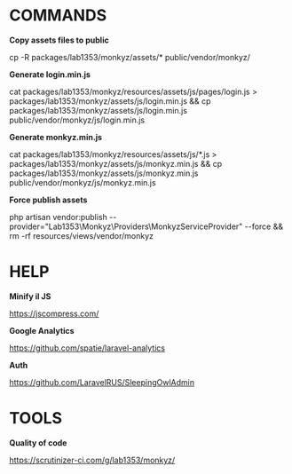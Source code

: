 # COMMANDS

**Copy assets files to public**

cp -R packages/lab1353/monkyz/assets/* public/vendor/monkyz/

**Generate login.min.js**

cat packages/lab1353/monkyz/resources/assets/js/pages/login.js > packages/lab1353/monkyz/assets/js/login.min.js && cp packages/lab1353/monkyz/assets/js/login.min.js public/vendor/monkyz/js/login.min.js

**Generate monkyz.min.js**

cat packages/lab1353/monkyz/resources/assets/js/*.js > packages/lab1353/monkyz/assets/js/monkyz.min.js && cp packages/lab1353/monkyz/assets/js/monkyz.min.js public/vendor/monkyz/js/monkyz.min.js

**Force publish assets**

php artisan vendor:publish --provider="Lab1353\Monkyz\Providers\MonkyzServiceProvider" --force && rm -rf resources/views/vendor/monkyz

# HELP

**Minify il JS**

https://jscompress.com/

**Google Analytics**

https://github.com/spatie/laravel-analytics

**Auth**

https://github.com/LaravelRUS/SleepingOwlAdmin

# TOOLS

**Quality of code**

https://scrutinizer-ci.com/g/lab1353/monkyz/
